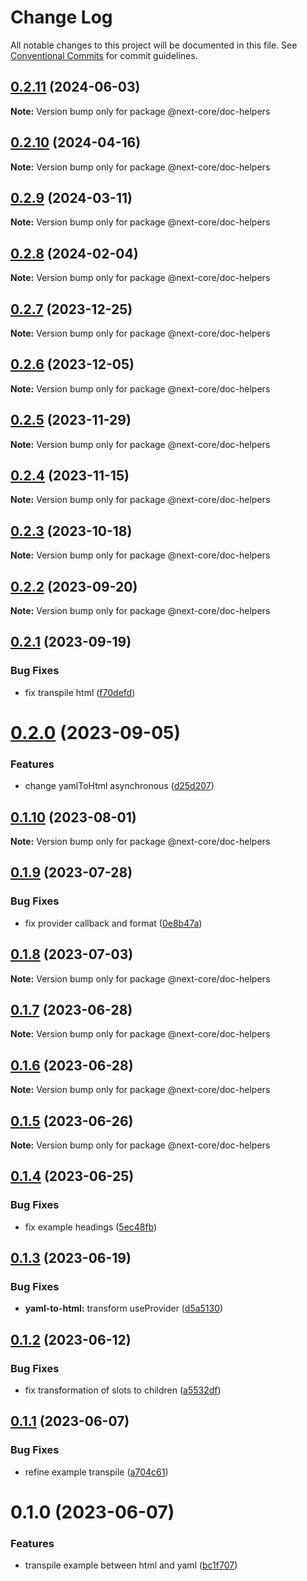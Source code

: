 # Change Log

All notable changes to this project will be documented in this file.
See [Conventional Commits](https://conventionalcommits.org) for commit guidelines.

## [0.2.11](https://github.com/easyops-cn/next-core/compare/@next-core/doc-helpers@0.2.10...@next-core/doc-helpers@0.2.11) (2024-06-03)

**Note:** Version bump only for package @next-core/doc-helpers





## [0.2.10](https://github.com/easyops-cn/next-core/compare/@next-core/doc-helpers@0.2.9...@next-core/doc-helpers@0.2.10) (2024-04-16)

**Note:** Version bump only for package @next-core/doc-helpers





## [0.2.9](https://github.com/easyops-cn/next-core/compare/@next-core/doc-helpers@0.2.8...@next-core/doc-helpers@0.2.9) (2024-03-11)

**Note:** Version bump only for package @next-core/doc-helpers





## [0.2.8](https://github.com/easyops-cn/next-core/compare/@next-core/doc-helpers@0.2.7...@next-core/doc-helpers@0.2.8) (2024-02-04)

**Note:** Version bump only for package @next-core/doc-helpers





## [0.2.7](https://github.com/easyops-cn/next-core/compare/@next-core/doc-helpers@0.2.6...@next-core/doc-helpers@0.2.7) (2023-12-25)

**Note:** Version bump only for package @next-core/doc-helpers





## [0.2.6](https://github.com/easyops-cn/next-core/compare/@next-core/doc-helpers@0.2.5...@next-core/doc-helpers@0.2.6) (2023-12-05)

**Note:** Version bump only for package @next-core/doc-helpers





## [0.2.5](https://github.com/easyops-cn/next-core/compare/@next-core/doc-helpers@0.2.4...@next-core/doc-helpers@0.2.5) (2023-11-29)

**Note:** Version bump only for package @next-core/doc-helpers





## [0.2.4](https://github.com/easyops-cn/next-core/compare/@next-core/doc-helpers@0.2.3...@next-core/doc-helpers@0.2.4) (2023-11-15)

**Note:** Version bump only for package @next-core/doc-helpers





## [0.2.3](https://github.com/easyops-cn/next-core/compare/@next-core/doc-helpers@0.2.2...@next-core/doc-helpers@0.2.3) (2023-10-18)

**Note:** Version bump only for package @next-core/doc-helpers





## [0.2.2](https://github.com/easyops-cn/next-core/compare/@next-core/doc-helpers@0.2.1...@next-core/doc-helpers@0.2.2) (2023-09-20)

**Note:** Version bump only for package @next-core/doc-helpers





## [0.2.1](https://github.com/easyops-cn/next-core/compare/@next-core/doc-helpers@0.2.0...@next-core/doc-helpers@0.2.1) (2023-09-19)


### Bug Fixes

* fix transpile html ([f70defd](https://github.com/easyops-cn/next-core/commit/f70defd599145cb2f6c6c43aa0fffb68055d3760))





# [0.2.0](https://github.com/easyops-cn/next-core/compare/@next-core/doc-helpers@0.1.10...@next-core/doc-helpers@0.2.0) (2023-09-05)


### Features

* change yamlToHtml asynchronous ([d25d207](https://github.com/easyops-cn/next-core/commit/d25d20726a1ee2d0a6ff105b1f12da62fb9a1b11))





## [0.1.10](https://github.com/easyops-cn/next-core/compare/@next-core/doc-helpers@0.1.9...@next-core/doc-helpers@0.1.10) (2023-08-01)

**Note:** Version bump only for package @next-core/doc-helpers





## [0.1.9](https://github.com/easyops-cn/next-core/compare/@next-core/doc-helpers@0.1.8...@next-core/doc-helpers@0.1.9) (2023-07-28)


### Bug Fixes

* fix provider callback and format ([0e8b47a](https://github.com/easyops-cn/next-core/commit/0e8b47aa48714da7dfe831b0706a5049116ab0a9))





## [0.1.8](https://github.com/easyops-cn/next-core/compare/@next-core/doc-helpers@0.1.7...@next-core/doc-helpers@0.1.8) (2023-07-03)

**Note:** Version bump only for package @next-core/doc-helpers





## [0.1.7](https://github.com/easyops-cn/next-core/compare/@next-core/doc-helpers@0.1.6...@next-core/doc-helpers@0.1.7) (2023-06-28)

**Note:** Version bump only for package @next-core/doc-helpers





## [0.1.6](https://github.com/easyops-cn/next-core/compare/@next-core/doc-helpers@0.1.5...@next-core/doc-helpers@0.1.6) (2023-06-28)

**Note:** Version bump only for package @next-core/doc-helpers





## [0.1.5](https://github.com/easyops-cn/next-core/compare/@next-core/doc-helpers@0.1.4...@next-core/doc-helpers@0.1.5) (2023-06-26)

**Note:** Version bump only for package @next-core/doc-helpers





## [0.1.4](https://github.com/easyops-cn/next-core/compare/@next-core/doc-helpers@0.1.3...@next-core/doc-helpers@0.1.4) (2023-06-25)


### Bug Fixes

* fix example headings ([5ec48fb](https://github.com/easyops-cn/next-core/commit/5ec48fbfb93e3d98905b4150b553fcd51023092f))





## [0.1.3](https://github.com/easyops-cn/next-core/compare/@next-core/doc-helpers@0.1.2...@next-core/doc-helpers@0.1.3) (2023-06-19)


### Bug Fixes

* **yaml-to-html:** transform useProvider ([d5a5130](https://github.com/easyops-cn/next-core/commit/d5a5130b4c8ba93dcee71e139522281f2d4e209e))





## [0.1.2](https://github.com/easyops-cn/next-core/compare/@next-core/doc-helpers@0.1.1...@next-core/doc-helpers@0.1.2) (2023-06-12)


### Bug Fixes

* fix transformation of slots to children ([a5532df](https://github.com/easyops-cn/next-core/commit/a5532df308a9409746a9273df52d131be757a66f))





## [0.1.1](https://github.com/easyops-cn/next-core/compare/@next-core/doc-helpers@0.1.0...@next-core/doc-helpers@0.1.1) (2023-06-07)


### Bug Fixes

* refine example transpile ([a704c61](https://github.com/easyops-cn/next-core/commit/a704c614a8eb82e91790f09a25f6d5ecc8e0c646))





# 0.1.0 (2023-06-07)


### Features

* transpile example between html and yaml ([bc1f707](https://github.com/easyops-cn/next-core/commit/bc1f707bd05bf7e45114504bc29765301dfd520e))
